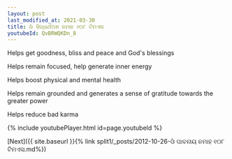 ```yaml
---
layout: post
last_modified_at: 2021-03-30
title: ଓଁ ସିଦ୍ଧାର୍ଥଅଞ ନମାହ ୧୦୮ ଟିମଏସ
youtubeId: QvBRWQKDn_8
---
```

 
 
Helps get goodness, bliss and peace and God's blessings
 
Helps remain focused, help generate inner energy 
 
Helps boost physical and mental health 
 
Helps remain grounded and generates a sense of gratitude towards the greater power 
 
Helps reduce bad karma
 
 
 
 


{% include youtubePlayer.html id=page.youtubeId %}
 
[Next]({{ site.baseurl }}{% link  split1/_posts/2012-10-26-ଓଁ ପାବନାୟ ନମାହ ୧୦୮ ଟିମଏସ.md%})
 
